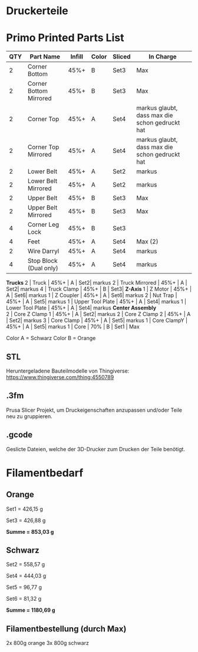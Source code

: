 # Druckerteile

# Primo Printed Parts List

QTY |	Part Name	| Infill	| Color | Sliced | In Charge
--- |   ---- | ---- | ---- | --- | ---
2 |	Corner Bottom |	45%+	| B | Set3 | Max
2 |	Corner Bottom Mirrored |	45%+ |	B | Set3 | Max
2 |	Corner Top |	45%+ |	A | Set4| markus glaubt, dass max die schon gedruckt hat
2 |	Corner Top Mirrored |	45%+ |A | Set4 | markus glaubt, dass max die schon gedruckt hat
2 |	Lower Belt |	45%+ |	A | Set2| markus
2 |	Lower Belt Mirrored |	45%+ |	A | Set2| markus
2 |	Upper Belt |	45%+ |	B | Set3| Max
2 |	Upper Belt Mirrored |	45%+ |	B | Set3| Max
4 |	Corner Leg Lock |	45%+ |	B | Set3| 
4 |	Feet |	45%+ |	A | Set4| Max (2)
2 |	Wire Darryl |	45%+ |	A | Set4| markus
4 |	Stop Block (Dual only) |	45%+ |	A | Set4| markus
<b>Trucks   </b>
2 |	Truck |	45%+ |	A | Set2| markus
2 |	Truck Mirrored |	45%+ |	A | Set2| markus
4 |	Truck Clamp |	45%+ |	B | Set3| 
<b>Z-Axis  </b>
1 |	Z Motor |	45%+ |	A | Set6| markus
1 |	Z Coupler |	45%+ |	A | Set6| markus
2 |	Nut Trap |	45%+ |	A | Set5| markus
1 |	Upper Tool Plate |	45%+ |	A | Set4| markus
1 |	Lower Tool Plate |	45%+ |	A | Set4| markus
<b>Center Assembly	</b>	
2 |	Core Z Clamp 1 |	45%+ |	A | Set2| markus
2 |	Core Z Clamp 2 |	45%+ |	A | Set2| markus
3 |	Core Clamp |	45%+ |	A | Set5| markus
1 |	Core ClampY |	45%+ |	A | Set5| markus
1 |	Core |	70% |	B | Set1 | Max


Color A = Schwarz
Color B = Orange

## STL
Heruntergeladene Bauteilmodelle von Thingiverse: https://www.thingiverse.com/thing:4550789


## .3fm
Prusa Slicer Projekt, um Druckeigenschaften anzupassen und/oder Teile neu zu gruppieren.

## .gcode
Geslicte Dateien, welche der 3D-Drucker zum Drucken der Teile benötigt.


# Filamentbedarf
## Orange
<p> Set1 = 426,15 g
<p> Set3 = 426,88 g
<p> <b>Summe = 853,03 g </b>

## Schwarz
<p> Set2 = 558,57 g
<p> Set4 = 444,03 g
<p> Set5 = 96,77 g
<p> Set6 = 81,32 g
<p> <b>Summe = 1180,69 g </b>
  
  ## Filamentbestellung (durch Max)
2x 800g orange
3x 800g schwarz
